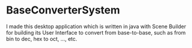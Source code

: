 # BaseConverterSystem
I made this desktop application which is written in java with Scene Builder for building its User Interface to convert from base-to-base, such as from bin to dec, hex to oct, ..., etc.
